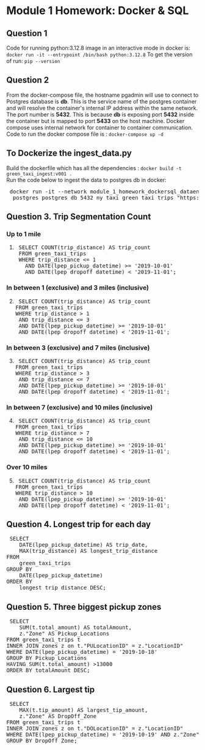 # Module 1 Homework: Docker & SQL

## Question 1
Code for running python:3.12.8 image in an interactive mode in docker is:
`docker run -it --entrypoint /bin/bash python:3.12.8`
To get the version of run: `pip --version` 

## Question 2
From the docker-compose file, the hostname pgadmin will use to connect to Postgres database is **db**. This is the service name of the postgres container and will resolve the container's internal IP address within the same network. The port number is **5432**. This is because **db** is exposing port **5432** inside the container but is mapped to port **5433** on the host machine. Docker compose uses internal network for container to container communication.  
Code to run the docker compose file is : `docker-compose up -d`

## To Dockerize the ingest_data.py 
Build the dockerfile which has all the dependencies : `docker build -t green_taxi_ingest:v001 . `  
Run the code below to ingest the data to postgres db in docker:
<pre> docker run -it --network module_1_homework_dockersql_dataengineering-network green_taxi_ingest:v001 \
  postgres postgres db 5432 ny_taxi green_taxi_trips "https://github.com/DataTalksClub/nyc-tlc-data/releases/download/green/green_tripdata_2019-10.csv.gz" zones "https://github.com/DataTalksClub/nyc-tlc-data/releases/download/misc/taxi_zone_lookup.csv" </pre>

## Question 3. Trip Segmentation Count
### Up to 1 mile
1. <pre> SELECT COUNT(trip_distance) AS trip_count
    FROM green_taxi_trips
    WHERE trip_distance <= 1
      AND DATE(lpep_pickup_datetime) >= '2019-10-01'
      AND DATE(lpep_dropoff_datetime) < '2019-11-01'; </pre>

### In between 1 (exclusive) and 3 miles (inclusive)
2. <pre> SELECT COUNT(trip_distance) AS trip_count
   FROM green_taxi_trips
   WHERE trip_distance > 1 
    AND trip_distance <= 3
    AND DATE(lpep_pickup_datetime) >= '2019-10-01'
    AND DATE(lpep_dropoff_datetime) < '2019-11-01'; </pre>

### In between 3 (exclusive) and 7 miles (inclusive)
3. <pre> SELECT COUNT(trip_distance) AS trip_count
   FROM green_taxi_trips
   WHERE trip_distance > 3 
    AND trip_distance <= 7
    AND DATE(lpep_pickup_datetime) >= '2019-10-01'
    AND DATE(lpep_dropoff_datetime) < '2019-11-01'; </pre>

### In between 7 (exclusive) and 10 miles (inclusive)
4. <pre> SELECT COUNT(trip_distance) AS trip_count
   FROM green_taxi_trips
   WHERE trip_distance > 7 
    AND trip_distance <= 10
    AND DATE(lpep_pickup_datetime) >= '2019-10-01'
    AND DATE(lpep_dropoff_datetime) < '2019-11-01'; </pre>

### Over 10 miles
5. <pre> SELECT COUNT(trip_distance) AS trip_count
   FROM green_taxi_trips
   WHERE trip_distance > 10 
    AND DATE(lpep_pickup_datetime) >= '2019-10-01'
    AND DATE(lpep_dropoff_datetime) < '2019-11-01'; </pre>

## Question 4. Longest trip for each day
<pre> SELECT
    DATE(lpep_pickup_datetime) AS trip_date,
    MAX(trip_distance) AS longest_trip_distance
FROM
    green_taxi_trips
GROUP BY
    DATE(lpep_pickup_datetime)
ORDER BY
    longest_trip_distance DESC; </pre>

## Question 5. Three biggest pickup zones
<pre> SELECT 
    SUM(t.total_amount) AS totalAmount, 
    z."Zone" AS Pickup_Locations
FROM green_taxi_trips t
INNER JOIN zones z on t."PULocationID" = z."LocationID"
WHERE DATE(lpep_pickup_datetime) = '2019-10-18'
GROUP BY Pickup_Locations
HAVING SUM(t.total_amount) >13000
ORDER BY totalAmount DESC; </pre>

## Question 6. Largest tip
<pre> SELECT 
    MAX(t.tip_amount) AS largest_tip_amount, 
    z."Zone" AS DropOff_Zone
FROM green_taxi_trips t
INNER JOIN zones z on t."DOLocationID" = z."LocationID"
WHERE DATE(lpep_pickup_datetime) = '2019-10-19' AND z."Zone" = 'East Harlem North'
GROUP BY DropOff_Zone; </pre>

